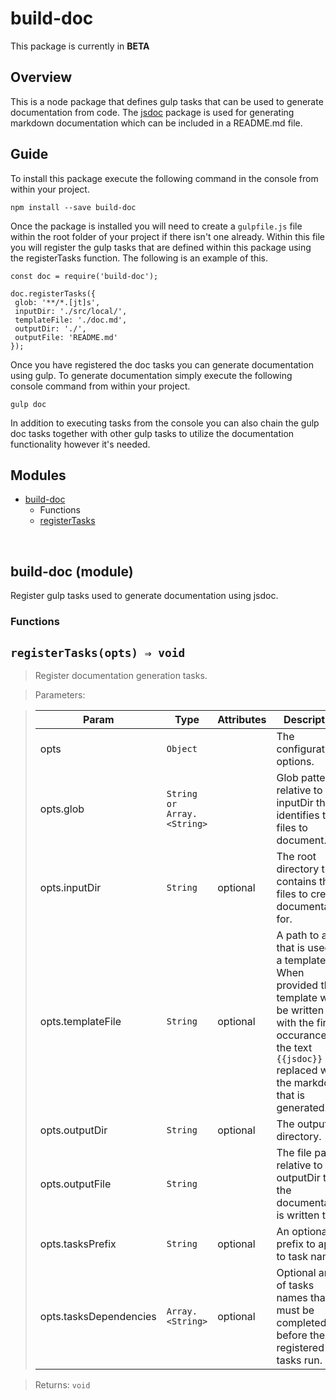 # build-doc

This package is currently in **BETA**

## Overview
This is a node package that defines gulp tasks that can be used to generate documentation from code.
The [jsdoc](https://www.npmjs.com/package/jsdoc) package is used for generating markdown documentation which
can be included in a README.md file.

## Guide

To install this package execute the following command in the console from within your project.

```
npm install --save build-doc
```

Once the package is installed you will need to create a `gulpfile.js` file within the root folder of your project if there isn't one already.
Within this file you will register the gulp tasks that are defined within this package using the registerTasks function.  The following is an example of this.

```
const doc = require('build-doc');

doc.registerTasks({
 glob: '**/*.[jt]s',
 inputDir: './src/local/',
 templateFile: './doc.md',
 outputDir: './',
 outputFile: 'README.md'
});
```

Once you have registered the doc tasks you can generate documentation using gulp.
To generate documentation simply execute the following console command from within your project.

```
gulp doc
```

In addition to executing tasks from the console you can also chain the gulp doc tasks together with other gulp tasks to utilize the documentation functionality however it's needed.

## Modules

* [build-doc](#module.build-doc)
  * Functions
  * [registerTasks](#module.build-doc~registerTasks)


<br/><a name="module.build-doc"></a>
## **build-doc** (module)  
Register gulp tasks used to generate documentation using jsdoc.  

### **Functions**  
<a name="module.build-doc~registerTasks"></a>
## `registerTasks(opts) ⇒ void`  
> Register documentation generation tasks.  
  
> Parameters:  

> | Param | Type | Attributes | Description |
> | --- | --- | --- | --- |
> | opts | `Object` |   | The configuration options. |
> | opts.glob | `String or Array.<String>` |   | Glob pattern relative to the inputDir that identifies the files to document. |
> | opts.inputDir | `String` | optional | The root directory that contains the files to create documentation for. |
> | opts.templateFile | `String` | optional | A path to a file that is used as a template.  When provided the template will                                       be written out with the first occurance of the text `{{jsdoc}}` replaced                                       with the markdown that is generated. |
> | opts.outputDir | `String` | optional | The output directory. |
> | opts.outputFile | `String` |   | The file path relative to outputDir that the documentation is written to. |
> | opts.tasksPrefix | `String` | optional | An optional prefix to apply to task names. |
> | opts.tasksDependencies | `Array.<String>` | optional | Optional array of tasks names that must be completed before these registered tasks run. |
  
> Returns: `void`  



